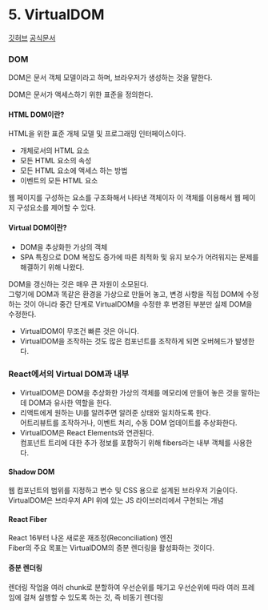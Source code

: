 # 5. VirtualDOM

[깃허브](https://github.com/sangheon-kim/React-docs-analyze/tree/master/src/Pages/4.Reconciliation)
[공식문서](https://ko.reactjs.org/docs/faq-internals.html)

### DOM

DOM은 문서 객체 모델이라고 하며, 브라우저가 생성하는 것을 말한다.

DOM은 문서가 액세스하기 위한 표준을 정의한다.

#### HTML DOM이란?

HTML을 위한 표준 개체 모델 및 프로그래밍 인터페이스이다.

- 개체로서의 HTML 요소
- 모든 HTML 요소의 속성
- 모든 HTML 요소에 액세스 하는 방법
- 이벤트의 모든 HTML 요소

웹 페이지를 구성하는 요소를 구조화해서 나타낸 객체이자 이 객체를 이용해서 웹 페이지 구성요소를 제어할 수 있다.

#### Virtual DOM이란?

- DOM을 추상화한 가상의 객체
- SPA 특징으로 DOM 복잡도 증가에 따른 최적화 및 유지 보수가 어려워지는 문제를 해결하기 위해 나왔다.

DOM을 갱신하는 것은 매우 큰 자원이 소모된다.  
그렇기에 DOM과 똑같은 환경을 가상으로 만들어 놓고, 변경 사항을 직접 DOM에 수정하는 것이 아니라 중간 단계로 VirtualDOM을 수정한 후 변경된 부분만 실제 DOM을 수정한다.

- VirtualDOM이 무조건 빠른 것은 아니다.
- VirtualDOM을 조작하는 것도 많은 컴포넌트를 조작하게 되면 오버헤드가 발생한다.

### React에서의 Virtual DOM과 내부

- VirtualDOM은 DOM을 추상화한 가상의 객체를 메모리에 만들어 놓은 것을 말하는데 DOM과 유사한 역할을 한다.
- 리액트에게 원하는 UI를 알려주면 알려준 상태와 일치하도록 한다.  
  어트리뷰트를 조작하거나, 이벤트 처리, 수동 DOM 업데이트를 추상화한다.
- VirtualDOM은 React Elements와 연관된다.  
  컴포넌트 트리에 대한 추가 정보를 포함하기 위해 fibers라는 내부 객체를 사용한다.

#### Shadow DOM

웹 컴포넌트의 범위를 지정하고 변수 및 CSS 용으로 설계된 브라우저 기술이다.  
VirtualDOM은 브라우저 API 위에 있는 JS 라이브러리에서 구현되는 개념

#### React Fiber

React 16부터 나온 새로운 재조정(Reconciliation) 엔진  
Fiber의 주요 목표는 VirtualDOM의 증분 렌더링을 활성화하는 것이다.

#### 증분 렌더링

렌더링 작업을 여러 chunk로 분할하여 우선순위를 매기고 우선순위에 따라 여러 프레임에 걸쳐 실행할 수 있도록 하는 것, 즉 비동기 렌더링
